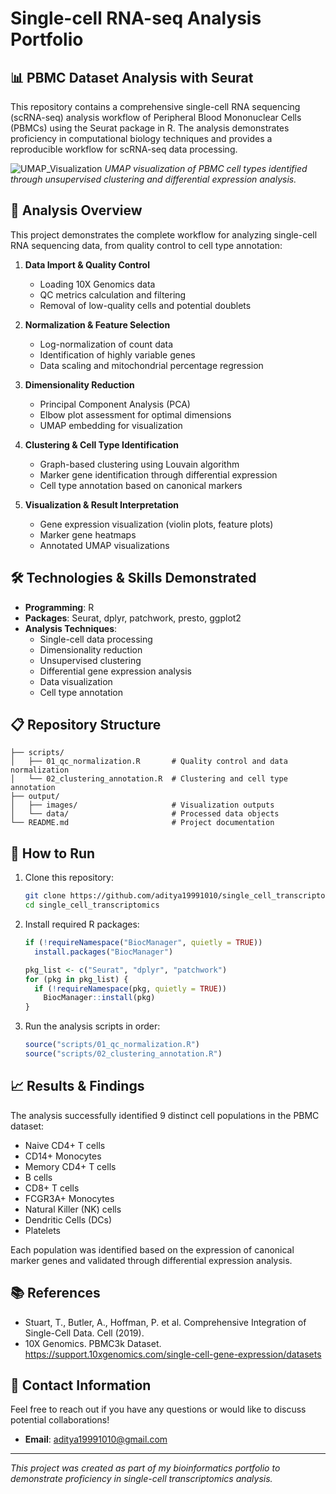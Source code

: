 # Single-cell RNA-seq Analysis Portfolio

## 📊 PBMC Dataset Analysis with Seurat

This repository contains a comprehensive single-cell RNA sequencing (scRNA-seq) analysis workflow of Peripheral Blood Mononuclear Cells (PBMCs) using the Seurat package in R. The analysis demonstrates proficiency in computational biology techniques and provides a reproducible workflow for scRNA-seq data processing.

![UMAP_Visualization](../output/images/pbmc3k_umap.jpg)
*UMAP visualization of PBMC cell types identified through unsupervised clustering and differential expression analysis.*

## 🧬 Analysis Overview

This project demonstrates the complete workflow for analyzing single-cell RNA sequencing data, from quality control to cell type annotation:

1. **Data Import & Quality Control**
   - Loading 10X Genomics data
   - QC metrics calculation and filtering
   - Removal of low-quality cells and potential doublets

2. **Normalization & Feature Selection**
   - Log-normalization of count data
   - Identification of highly variable genes
   - Data scaling and mitochondrial percentage regression

3. **Dimensionality Reduction**
   - Principal Component Analysis (PCA)
   - Elbow plot assessment for optimal dimensions
   - UMAP embedding for visualization

4. **Clustering & Cell Type Identification**
   - Graph-based clustering using Louvain algorithm
   - Marker gene identification through differential expression
   - Cell type annotation based on canonical markers

5. **Visualization & Result Interpretation**
   - Gene expression visualization (violin plots, feature plots)
   - Marker gene heatmaps
   - Annotated UMAP visualizations

## 🛠️ Technologies & Skills Demonstrated

- **Programming**: R
- **Packages**: Seurat, dplyr, patchwork, presto, ggplot2
- **Analysis Techniques**: 
  - Single-cell data processing
  - Dimensionality reduction
  - Unsupervised clustering
  - Differential gene expression analysis
  - Data visualization
  - Cell type annotation

## 📋 Repository Structure

```
├── scripts/
│   ├── 01_qc_normalization.R       # Quality control and data normalization
│   └── 02_clustering_annotation.R  # Clustering and cell type annotation
├── output/
│   ├── images/                     # Visualization outputs
│   └── data/                       # Processed data objects
└── README.md                       # Project documentation
```

## 🚀 How to Run

1. Clone this repository:
   ```bash
   git clone https://github.com/aditya19991010/single_cell_transcriptomics.git
   cd single_cell_transcriptomics
   ```

2. Install required R packages:
   ```R
   if (!requireNamespace("BiocManager", quietly = TRUE))
     install.packages("BiocManager")
   
   pkg_list <- c("Seurat", "dplyr", "patchwork")
   for (pkg in pkg_list) {
     if (!requireNamespace(pkg, quietly = TRUE))
       BiocManager::install(pkg)
   }
   ```

3. Run the analysis scripts in order:
   ```R
   source("scripts/01_qc_normalization.R")
   source("scripts/02_clustering_annotation.R")
   ```

## 📈 Results & Findings

The analysis successfully identified 9 distinct cell populations in the PBMC dataset:
- Naive CD4+ T cells
- CD14+ Monocytes
- Memory CD4+ T cells
- B cells
- CD8+ T cells
- FCGR3A+ Monocytes
- Natural Killer (NK) cells
- Dendritic Cells (DCs)
- Platelets

Each population was identified based on the expression of canonical marker genes and validated through differential expression analysis.

## 📚 References

- Stuart, T., Butler, A., Hoffman, P. et al. Comprehensive Integration of Single-Cell Data. Cell (2019).
- 10X Genomics. PBMC3k Dataset. https://support.10xgenomics.com/single-cell-gene-expression/datasets

## 🤝 Contact Information

Feel free to reach out if you have any questions or would like to discuss potential collaborations!

- **Email**: aditya19991010@gmail.com


---

*This project was created as part of my bioinformatics portfolio to demonstrate proficiency in single-cell transcriptomics analysis.*
